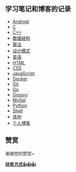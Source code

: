 ## 学习笔记和博客的记录

* [Android](/Android)
* [C](/C)
* [C++](/C++)
* [数据结构](/数据结构)
* [算法](/算法)
* [设计模式](/设计模式)
* [英语](/英语)
* [HTML](/HTML)
* [CSS](/CSS)
* [JavaScript](/JavaScript)
* [Docker](/Docker)
* [Git](/Git)
* [Go](/Go)
* [Groovy](/Groovy)
* [MySql](/MySql)
* [Python](/Python)
* [Shell](/Shell)
* [其他](/其他)
* [个人博客](https://simplepeng.github.io)

## 赞赏

谢谢您的赞赏~

**[扶贫方式👍👍👍](https://simplepeng.github.io/merge_pay_code/)**